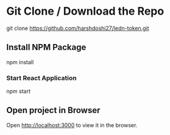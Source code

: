 # Git Clone / Download the Repo

git clone https://github.com/harshdoshi27/ledn-token.git

## Install NPM Package

npm install 

### Start React Application

npm start

## Open project in Browser

Open [http://localhost:3000](http://localhost:3000) to view it in the browser.

